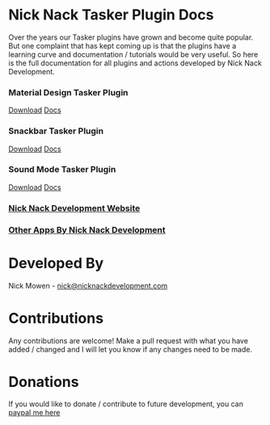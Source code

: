 # Nick Nack Tasker Plugin Docs

Over the years our Tasker plugins have grown and become quite popular. But one complaint that has kept coming up is that the plugins have a learning curve and documentation / tutorials would be very useful. So here is the full documentation for all plugins and actions developed by Nick Nack Development.

### Material Design Tasker Plugin
[Download](https://play.google.com/store/apps/details?id=com.nick.mowen.materialdesignplugin) [Docs](./material-design/README.md)

### Snackbar Tasker Plugin
[Download](https://play.google.com/store/apps/details?id=com.nick.mowen.sceneplugin) [Docs](./snackbar/README.md)

### Sound Mode Tasker Plugin
[Download](https://play.google.com/store/apps/details?id=com.nick.mowen.soundplugin) [Docs](./sound-mode/README.md)

### [Nick Nack Development Website](https://www.nicknackdevelopment.com/)

### [Other Apps By Nick Nack Development](https://play.google.com/store/apps/dev?id=6410686151642848556&hl=en_US)

# Developed By
Nick Mowen - <nick@nicknackdevelopment.com>

# Contributions
Any contributions are welcome! Make a pull request with what you have added / changed and I will let you know if any changes need to be made.

# Donations
If you would like to donate / contribute to future development, you can [paypal me here](paypal.me/nickmowen)
